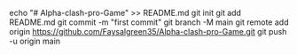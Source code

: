 echo "# Alpha-clash-pro-Game" >> README.md
git init
git add README.md
git commit -m "first commit"
git branch -M main
git remote add origin https://github.com/Faysalgreen35/Alpha-clash-pro-Game.git
git push -u origin main
